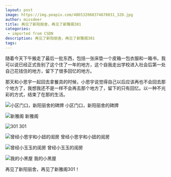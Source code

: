 ```yaml
---
layout: post
image: https://img.peapix.com/486532068374678031_320.jpg
author: missdeer
title: 再见了新阳丽舍，再见了新雅阁301
categories: 
 - imported from CSDN
description: 再见了新阳丽舍，再见了新雅阁301
tags: 
---
```


随着今天下午搬走了最后一批东西，包括一张床垫一个皮箱一包衣服和一箱书，我可以说已经正式告别了这个住了一年的地方，这个自我走出学校进入社会后第一处自己花钱住的地方，留下了很多回忆的地方。

那天和小思宇一起回去拿餐具的时候，小思宇说觉得自己以后应该再也不会回去那个地方了，我想我还不是一样不会再去那个地方了，留下的只有回忆。以一种不光彩的方式，结束了在那的生活。

![小区门口，新阳丽舍的碑牌](https://blogassets.ismisv.com/media/2006-07-15/1.jpg)
小区门口，新阳丽舍的碑牌

![新雅阁](https://blogassets.ismisv.com/media/2006-07-15/2.jpg)
新雅阁

![301](https://blogassets.ismisv.com/media/2006-07-15/3.jpg)
301

![曾经小思宇和小妞的闺房](https://blogassets.ismisv.com/media/2006-07-15/4.jpg)
曾经小思宇和小妞的闺房

![曾经小玉玉的闺房](https://blogassets.ismisv.com/media/2006-07-15/5.jpg)
曾经小玉玉的闺房

![我的小黑屋](https://blogassets.ismisv.com/media/2006-07-15/6.jpg)
我的小黑屋

再见了新阳丽舍，再见了新雅阁301！

